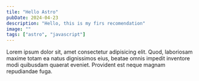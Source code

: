 ```yaml
---
tile: "Hello Astro"
pubDate: 2024-04-23
description: "Hello, this is my firs recomendation"
image: ""
tags: ["astro", "javascript"]
---
```


Lorem ipsum dolor sit, amet consectetur adipisicing elit. Quod, laboriosam maxime totam ea natus dignissimos eius, beatae omnis impedit inventore modi quibusdam quaerat eveniet. Provident est neque magnam repudiandae fuga.
